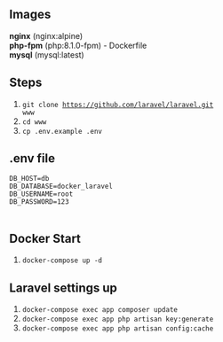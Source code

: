 ## Images
<b>nginx</b> (nginx:alpine)<br>
<b>php-fpm</b> (php:8.1.0-fpm) - Dockerfile<br>
<b>mysql</b> (mysql:latest)<br>

## Steps
1. <code>git clone https://github.com/laravel/laravel.git www</code>
2. <code>cd www</code>
3. <code>cp .env.example .env</code>

## .env file
<code>DB_HOST=db</code><br>
<code>DB_DATABASE=docker_laravel</code><br>
<code>DB_USERNAME=root</code><br>
<code>DB_PASSWORD=123<br></code><br>

## Docker Start
1. <code>docker-compose up -d</code>

## Laravel settings up
1. <code>docker-compose exec app composer update</code>
2. <code>docker-compose exec app php artisan key:generate</code>
3. <code>docker-compose exec app php artisan config:cache</code>

